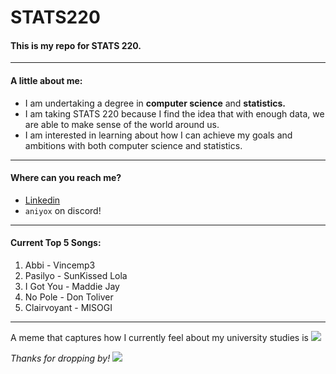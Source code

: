 # STATS220
#### This is my repo for STATS 220. 

---
#### A little about me:

- I am undertaking a degree in **computer science** and **statistics.** 
- I am taking STATS 220 because I find the idea that with enough data, we are able to make sense of the world around us.
- I am interested in learning about how I can achieve my goals and ambitions with both computer science and statistics.


---
#### Where can you reach me?
 
 - [Linkedin](https://www.linkedin.com/in/john-vergara-3b9921285/)
 - `aniyox` on discord!


--- 

#### Current Top 5 Songs:

1. Abbi - Vincemp3
2. Pasilyo - SunKissed Lola
3. I Got You - Maddie Jay
4. No Pole - Don Toliver
5. Clairvoyant - MISOGI

---

A meme that captures how I currently feel about my university studies is ![](https://tenor.com/view/adult-swim-this-is-fine-casual-flames-life-gif-5794951)

*Thanks for dropping by!*
![](https://tenor.com/view/chiikawa-cute-anime-kawaii-smile-gif-17799367485572299151)
